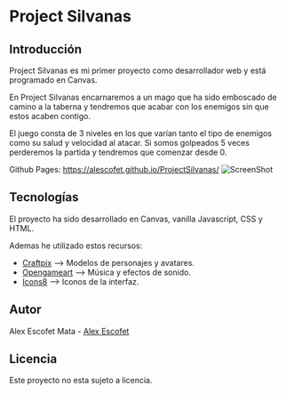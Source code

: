 # Project Silvanas
## Introducción
Project Silvanas es mi primer proyecto como desarrollador web y está programado en Canvas.

En Project Silvanas encarnaremos a un mago que ha sido emboscado de camino a la taberna y tendremos que acabar con los enemigos sin que estos acaben contigo.

El juego consta de 3 niveles en los que varían tanto el tipo de enemigos como su salud y velocidad al atacar. Si somos golpeados 5 veces perderemos la partida y tendremos que comenzar desde 0.

Github Pages: https://alescofet.github.io/ProjectSilvanas/
![ScreenShot](https://i.ibb.co/KsmJmDv/project-Silvanasimg.png)
## Tecnologías
El proyecto ha sido desarrollado en Canvas, vanilla Javascript, CSS y HTML.

Ademas he utilizado estos recursos:
* [Craftpix](https://craftpix.net/freebies/) --> Modelos de personajes y avatares.
* [Opengameart](https://opengameart.org) --> Música y efectos de sonido.
* [Icons8](https://icons8.com) --> Iconos de la interfaz.
## Autor
Alex Escofet Mata - [Alex Escofet](https://github.com/alescofet)
## Licencia
Este proyecto no esta sujeto a licencia.



